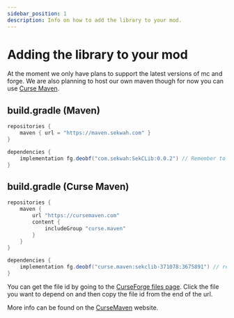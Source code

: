 ```yaml
---
sidebar_position: 1
description: Info on how to add the library to your mod.
---
```


# Adding the library to your mod
At the moment we only have plans to support the latest versions of mc and forge.
We are also planning to host our own maven though for now you can use [Curse Maven](https://www.cursemaven.com/).

## build.gradle (Maven)
```groovy
repositories {
    maven { url = "https://maven.sekwah.com" }
}
```
```groovy
dependencies {
    implementation fg.deobf("com.sekwah:SekCLib:0.0.2") // Remember to check the latest version as this may not be up to date.
}
```

## build.gradle (Curse Maven)
```groovy
repositories {
    maven {
        url "https://cursemaven.com"
        content {
            includeGroup "curse.maven"
        }
    }
}
```
```groovy
dependencies {
    implementation fg.deobf("curse.maven:sekclib-371078:3675891") // replace final id with the specific file id you want to use
}
```
You can get the file id by going to the [CurseForge files page](https://www.curseforge.com/minecraft/mc-mods/sekclib/files).
Click the file you want to depend on and then copy the file id from the end of the url.

More info can be found on the [CurseMaven](https://www.cursemaven.com/) website.
